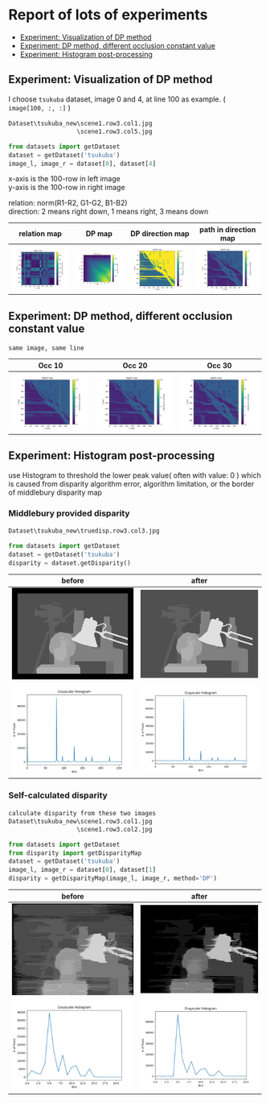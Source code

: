 # Report of lots of experiments
- [Experiment: Visualization of DP method](Experiment-Visualization-of-DP-method)
- [Experiment: DP method, different occlusion constant value](Experiment-DP-method-different-occlusion-constant-value)
- [Experiment: Histogram post-processing](Experiment-Histogram-post-processing)


## Experiment: Visualization of DP method
I choose `tsukuba` dataset, image 0 and 4, at line 100 as example. ( `image[100, :, :]` )
```
Dataset\tsukuba_new\scene1.row3.col1.jpg  
                   \scene1.row3.col5.jpg
```

```python
from datasets import getDataset
dataset = getDataset('tsukuba')
image_l, image_r = dataset[0], dataset[4]
```

x-axis is the 100-row in left image  
y-axis is the 100-row in right image

relation: norm(R1-R2, G1-G2, B1-B2)  
direction: 2 means right down, 1 means right, 3 means down

|relation map|DP map|DP direction map| path in direction map|
|-|-|-|-|
|![](exp_get_disparity\relation_map_line100.png)|![](exp_get_disparity\DP_map_line100.png)|![](exp_get_disparity\DP_direction_map_line100.png)|![](exp_get_disparity\DP_direction_map_line100_occ30.png)|

## Experiment: DP method, different occlusion constant value
```
same image, same line
```

|Occ 10|Occ 20|Occ 30|
|-|-|-|
|![](exp_get_disparity\DP_direction_map_line100_occ10.png)|![](exp_get_disparity\DP_direction_map_line100_occ20.png)|![](exp_get_disparity\DP_direction_map_line100_occ30.png)|

## Experiment: Histogram post-processing
use Histogram to threshold the lower peak value( often with value: 0 )
which is caused from disparity algorithm error, algorithm limitation, or the border of middlebury disparity map

### Middlebury provided disparity
```
Dataset\tsukuba_new\truedisp.row3.col3.jpg
```

```python
from datasets import getDataset
dataset = getDataset('tsukuba')
disparity = dataset.getDisparity()
```

|before|after|
|-|-|
|![](histogram\before_disp.jpg)|![](histogram\after_disp.jpg)|
|![](histogram\before.png)|![](histogram\after.png)|

### Self-calculated disparity
```
calculate disparity from these two images
Dataset\tsukuba_new\scene1.row3.col1.jpg
                   \scene1.row3.col2.jpg
```

```python
from datasets import getDataset
from disparity import getDisparityMap
dataset = getDataset('tsukuba')
image_l, image_r = dataset[0], dataset[1]
disparity = getDisparityMap(image_l, image_r, method='DP')
```

|before|after|
|-|-|
|![](hisgogram_my_disp\before_disp.jpg)|![](hisgogram_my_disp\after_disp.jpg)|
|![](hisgogram_my_disp\before.png)|![](hisgogram_my_disp\after.png)|
